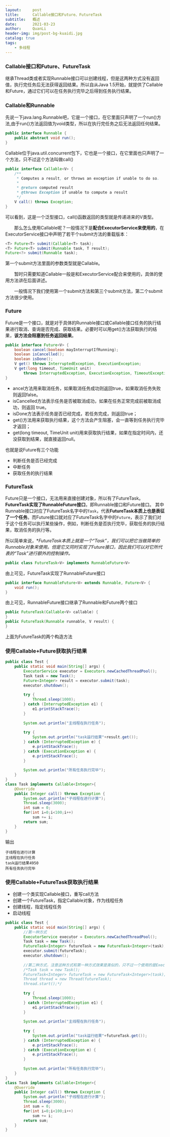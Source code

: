 ```yaml
---
layout:     post
title:      Callable接口和Future、FutureTask
subtitle:   概述
date:       2021-03-23
author:     QuanLi
header-img: img/post-bg-kuaidi.jpg
catalog: true
tags:
    - 多线程
---
```


### Callable接口和Future、FutureTask

​	继承Thread类或者实现Runnable接口可以创建线程，但是这两种方式没有返回值，执行完任务后无法获得返回结果。所以自从Java 1.5开始，就提供了Callable和Future，通过它们可以在任务执行完毕之后得到任务执行结果。

### Callable和Runnable

先说一下java.lang.Runnable吧，它是一个接口，在它里面只声明了一个run()方法,由于run()方法返回值为void类型，所以在执行完任务之后无法返回任何结果。

~~~java
public interface Runnable {
    public abstract void run();
}
~~~

Callable位于java.util.concurrent包下，它也是一个接口，在它里面也只声明了一个方法，只不过这个方法叫做call()

~~~java
public interface Callable<V> {
    /**
     * Computes a result, or throws an exception if unable to do so.
     *
     * @return computed result
     * @throws Exception if unable to compute a result
     */
    V call() throws Exception;
}
~~~

可以看到，这是一个泛型接口，call()函数返回的类型就是传递进来的V类型。

　　那么怎么使用Callable呢？一般情况下是**配合ExecutorService来使用的**，在ExecutorService接口中声明了若干个submit方法的重载版本：

~~~java
<T> Future<T> submit(Callable<T> task);
<T> Future<T> submit(Runnable task, T result);
Future<?> submit(Runnable task);
~~~

第一个submit方法里面的参数类型就是Callable。

　　暂时只需要知道Callable一般是和ExecutorService配合来使用的，具体的使用方法讲在后面讲述。

　　一般情况下我们使用第一个submit方法和第三个submit方法，第二个submit方法很少使用。

### Future

Future是一个接口，就是对于具体的Runnable接口或Callable接口任务的执行结果进行取消、查询是否完成、获取结果。必要时可以用get()方法获取执行的结果，**该方法会阻塞到任务返回结果**。

~~~java
public interface Future<V> {
    boolean cancel(boolean mayInterruptIfRunning);
    boolean isCancelled();
    boolean isDone();
    V get() throws InterruptedException, ExecutionException;
    V get(long timeout, TimeUnit unit)
        throws InterruptedException, ExecutionException, TimeoutException;
}
~~~

- ancel方法用来取消任务，如果取消任务成功则返回true，如果取消任务失败则返回false。
- isCancelled方法表示任务是否被取消成功，如果在任务正常完成前被取消成功，则返回 true。
- isDone方法表示任务是否已经完成，若任务完成，则返回true；
- get()方法用来获取执行结果，这个方法会产生阻塞，会一直等到任务执行完毕才返回；
- get(long timeout, TimeUnit unit)用来获取执行结果，如果在指定时间内，还没获取到结果，就直接返回null。

也就是说Future有三个功能

- 判断任务是否已经完成
- 中断任务
- 获取任务的执行结果

### FutureTask

Future只是一个接口，无法用来直接创建对象，所以有了FutureTask。**FutureTask实现了RunnableFuture接口**，即Runnable接口和Future接口。
其中Runnable接口对应了FutureTask名字中的`Task`，代表**FutureTask本质上也是表征了一个任务**。而Future接口就对应了FutureTask名字中的`Future`，表示了我们对于这个任务可以执行某些操作，例如，判断任务是否执行完毕，获取任务的执行结果，取消任务的执行等。

所以简单来说，**FutureTask本质上就是一个“Task”，我们可以把它当做简单的Runnable对象来使用。*但是它又同时实现了Future接口，因此我们可以对它所代表的“Task”进行额外的控制操作。**

~~~java
public class FutureTask<V> implements RunnableFuture<V>
~~~

由上可见，FutureTask实现了RunnableFuture接口

~~~java
public interface RunnableFuture<V> extends Runnable, Future<V> {
    void run();
}
~~~

由上可见，RunnableFuture接口继承了Runnable和Future两个接口



~~~java
public FutureTask(Callable<V> callable) {
}
public FutureTask(Runnable runnable, V result) {
}
~~~

上面为FutureTask的两个构造方法

### 使用Callable+Future获取执行结果

~~~java
public class Test {
    public static void main(String[] args) {
        ExecutorService executor = Executors.newCachedThreadPool();
        Task task = new Task();
        Future<Integer> result = executor.submit(task);
        executor.shutdown();
         
        try {
            Thread.sleep(1000);
        } catch (InterruptedException e1) {
            e1.printStackTrace();
        }
         
        System.out.println("主线程在执行任务");
         
        try {
            System.out.println("task运行结果"+result.get());
        } catch (InterruptedException e) {
            e.printStackTrace();
        } catch (ExecutionException e) {
            e.printStackTrace();
        }
         
        System.out.println("所有任务执行完毕");
    }
}
class Task implements Callable<Integer>{
    @Override
    public Integer call() throws Exception {
        System.out.println("子线程在进行计算");
        Thread.sleep(3000);
        int sum = 0;
        for(int i=0;i<100;i++)
            sum += i;
        return sum;
    }
}
~~~

输出

~~~
子线程在进行计算
主线程在执行任务
task运行结果4950
所有任务执行完毕
~~~



### 使用Callable+FutureTask获取执行结果

- 创建一个类实现Callable接口，重写call方法
- 创建一个FutureTask，指定Callable对象，作为线程任务
- 创建线程，指定线程任务
- 启动线程

~~~java
public class Test {
    public static void main(String[] args) {
        //第一种方式
        ExecutorService executor = Executors.newCachedThreadPool();
        Task task = new Task();
        FutureTask<Integer> futureTask = new FutureTask<Integer>(task);
        executor.submit(futureTask);
        executor.shutdown();
         
        //第二种方式，注意这种方式和第一种方式效果是类似的，只不过一个使用的是ExecutorService，一个使用的是Thread
        /*Task task = new Task();
        FutureTask<Integer> futureTask = new FutureTask<Integer>(task);
        Thread thread = new Thread(futureTask);
        thread.start();*/
         
        try {
            Thread.sleep(1000);
        } catch (InterruptedException e1) {
            e1.printStackTrace();
        }
         
        System.out.println("主线程在执行任务");
         
        try {
            System.out.println("task运行结果"+futureTask.get());
        } catch (InterruptedException e) {
            e.printStackTrace();
        } catch (ExecutionException e) {
            e.printStackTrace();
        }
         
        System.out.println("所有任务执行完毕");
    }
}
class Task implements Callable<Integer>{
    @Override
    public Integer call() throws Exception {
        System.out.println("子线程在进行计算");
        Thread.sleep(3000);
        int sum = 0;
        for(int i=0;i<100;i++)
            sum += i;
        return sum;
    }
}
~~~

